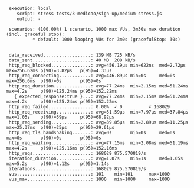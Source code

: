      execution: local
        script: stress-tests/3-medicao/sign-up/medium-stress.js
        output: -

     scenarios: (100.00%) 1 scenario, 1000 max VUs, 3m30s max duration (incl. graceful stop):
              * default: 1000 looping VUs for 3m0s (gracefulStop: 30s)


     data_received..................: 139 MB 725 kB/s
     data_sent......................: 40 MB  208 kB/s
     http_req_blocked...............: avg=456.19µs min=622ns  med=2.72µs  max=256.62ms p(90)=3.82µs   p(95)=4.33µs
     http_req_connecting............: avg=446.89µs min=0s     med=0s      max=256.6ms  p(90)=0s       p(95)=0s
     http_req_duration..............: avg=77.24ms  min=2.15ms med=51.24ms max=4.2s     p(90)=125.24ms p(95)=152.22ms
       { expected_response:true }...: avg=77.24ms  min=2.15ms med=51.24ms max=4.2s     p(90)=125.24ms p(95)=152.22ms
     http_req_failed................: 0.00%  ✓ 0          ✗ 168029
     http_req_receiving.............: avg=51.59µs  min=7.97µs med=37.84µs max=1.05s    p(90)=59µs     p(95)=68.92µs
     http_req_sending...............: avg=39.85µs  min=2.89µs med=11.25µs max=25.37ms  p(90)=25µs     p(95)=29.61µs
     http_req_tls_handshaking.......: avg=0s       min=0s     med=0s      max=0s       p(90)=0s       p(95)=0s
     http_req_waiting...............: avg=77.15ms  min=2.08ms med=51.19ms max=4.2s     p(90)=125.16ms p(95)=152.16ms
     http_reqs......................: 168029 875.570819/s
     iteration_duration.............: avg=1.07s    min=1s     med=1.05s   max=5.2s     p(90)=1.12s    p(95)=1.14s
     iterations.....................: 168029 875.570819/s
     vus............................: 101    min=101      max=1000
     vus_max........................: 1000   min=1000     max=1000
